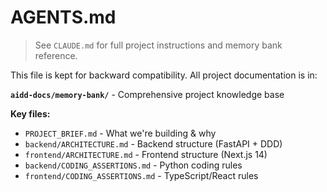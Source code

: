 # AGENTS.md

> See `CLAUDE.md` for full project instructions and memory bank reference.

This file is kept for backward compatibility. All project documentation is in:

**`aidd-docs/memory-bank/`** - Comprehensive project knowledge base

**Key files:**
- `PROJECT_BRIEF.md` - What we're building & why
- `backend/ARCHITECTURE.md` - Backend structure (FastAPI + DDD)
- `frontend/ARCHITECTURE.md` - Frontend structure (Next.js 14)
- `backend/CODING_ASSERTIONS.md` - Python coding rules
- `frontend/CODING_ASSERTIONS.md` - TypeScript/React rules
